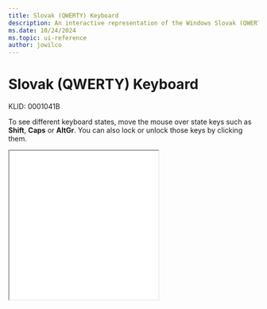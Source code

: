 ```yaml
---
title: Slovak (QWERTY) Keyboard
description: An interactive representation of the Windows Slovak (QWERTY) keyboard. To see different keyboard states, click or move the mouse over the state keys.
ms.date: 10/24/2024
ms.topic: ui-reference
author: jowilco
---
```


# Slovak (QWERTY) Keyboard

KLID: 0001041B

To see different keyboard states, move the mouse over state keys such as **Shift**, **Caps** or **AltGr**. You can also lock or unlock those keys by clicking them.

<iframe src="kbdsl1.html" height="300"></iframe>

